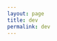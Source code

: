 ```yaml
---
layout: page
title: dev
permalink: dev
---
```


<script>
    window.GeckoChatSettings = {
        account_id: '4bBhmgvBpjViKcY',
        auto_boot: true
    };
</script>
<script src="https://embed.geckochat.io"></script>

